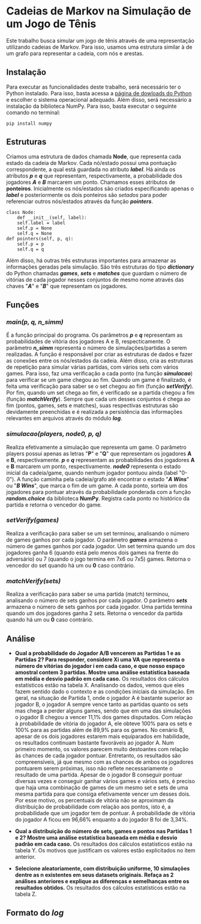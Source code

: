# Cadeias de Markov na Simulação de um Jogo de Tênis

Este trabalho busca simular um jogo de tênis através de uma representação utilizando cadeias de Markov. Para isso, usamos uma estrutura similar à de um grafo para representar a cadeia, com nós e arestas. 

## Instalação
Para executar as funcionalidades deste trabalho, será necessário ter o Python instalado. Para isso, basta acessa a [página de dowloads do Python](https://www.python.org/downloads/) e escolher o sistema operacional adequado. 
Além disso, será necessário a instalação da biblioteca NumPy. Para isso, basta executar o seguinte comando no terminal:

    pip install numpy


## Estruturas

Criamos uma estrutura de dados chamada **Node**, que representa cada estado da cadeia de Markov. Cada nó/estado possui uma pontuação correspondente, a qual está guardada no atributo ***label***.
Há ainda os atributos ***p*** e ***q*** que representam, respectivamente, a probabilidade dos jogadores ***A*** e ***B*** marcarem um ponto. Chamamos esses atributos de **ponteiros**. Inicialmente os nós/estados são criados especificando apenas o ***label*** e posteriormente os dois ponteiros são *setados* para poder referenciar outros nós/estados através da função ***pointers***.

    class Node:
		def __init__(self, label):
		self.label = label
		self.p = None
		self.q = None
	def pointers(self, p, q):
		self.p = p
		self.q = q
Além disso, há outras três estruturas importantes para armazenar as informações geradas pela simulação. São três estruturas do tipo ***dictionary*** do Python chamadas ***games***, ***sets*** e ***matches*** que guardam o número de vitórias de cada jogador nesses conjuntos de mesmo nome através das chaves "***A***" e "***B***" que representam os jogadores.
## Funções

### *main(p, q, n_simm)*

É a função principal do programa. Os parâmetros ***p*** e ***q*** representam as probabilidades de vitória dos jogadores A e B, respecticamente. O parâmetro ***n_simm*** representa o número de simulações/partidas a serem realizadas. A função é responsável por criar as estruturas de dados e fazer as conexões entre os nós/estados da cadeia. Além disso, cria as estruturas de repetição para simular várias partidas, com vários sets com vários games. Para isso, faz uma verificação a cada ponto (na função ***simulacao***) para verificar se um game chegou ao fim. Quando um game é finalizado, é feita uma verificação para saber se o set chegou ao fim (função ***setVerify***). Por fim, quando um set chega ao fim, é verificado se a partida chegou a fim (função ***matchVerify***). Sempre que cada um desses conjuntos é chega ao fim (pontos, games, sets e matches), suas respectivas estruturas são devidamente preenchidas e é realizada a persistência das informações relevantes em arquivos através do módulo ***log***.

### *simulacao(players, node0, p, q)*
Realiza efetivamente a simulação que representa um game. O parâmetro players possui apenas as letras "**P**" e "**Q**" que representam os jogadores **A** e **B**, respectivamente. ***p*** e ***q*** representam as probabilidades dos jogadores **A** e **B** marcarem um ponto, respectivamente. ***node0*** representa o estado inicial da cadeia/game, quando nenhum jogador pontuou ainda (label "0-0"). A função caminha pela cadeia/grafo até encontrar o estado "***A Wins***" ou "***B Wins***", que marca o fim de um game.  A cada ponto, sorteia um dos jogadores para pontuar através da probabilidade ponderada com a função ***random.choice*** da biblioteca **NumPy**. Registra cada ponto no histórico da partida e retorna o vencedor do game.

### *setVerify(games)*
Realiza a verificação para saber se um set terminou, analisando o número de games ganhos por cada jogador. O parâmetro ***games*** armazena o número de games ganhos por cada jogador. Um set termina quando um dos jogadores ganha 6 (quando está pelo menos dois games na frente do adversário) ou 7 (quando o jogo termina em 7x6 ou 7x5) games. Retorna o vencedor do set quando há um ou **0** caso contrário.

### *matchVerify(sets)*
Realiza a verificação para saber se uma partida (match) terminou, analisando o número de sets ganhos por cada jogador. O parâmetro ***sets*** armazena o número de sets ganhos por cada jogador. Uma partida termina quando um dos jogadores ganha 2 sets. Retorna o vencedor da partida quando há um ou **0** caso contrário.


## Análise

 - **Qual a probabilidade do Jogador A/B vencerem as Partidas 1 e as Partidas 2? Para responder, considere Xi uma VA que representa o número de vitórias do jogador i em cada caso, e que nosso espaço amostral contem 3 partidas. Mostre uma análise estatística baseada em média e desvio padrão em cada caso.**
 Os resultados dos cálculos estatísticos estão na tabela X. Analisando os dados, vemos que eles fazem sentido dado o contexto e as condições iniciais da simulação. Em geral, na situação de Partida 1, onde o jogador A é bastante superior ao jogador B, o jogador A sempre vence tanto as partidas quanto os sets mas chega a perder alguns games, sendo que em uma das simulações o jogador B chegou a vencer 11,1% dos games disputados. Com relação à probabilidade de vitória do jogador A, ele obteve 100% para os sets e 100% para as partidas além de 89,9% para os games. 
 No cenário B, apesar de os dois jogadores estarem mais equiparados em habilidade, os resultados continuam bastante favoráveis ao jogador A. Num primeiro momento, os valores parecem muito destoantes com relação às chances de cada jogador pontuar. Entretanto, os resultados são compreensíveis, já que mesmo com as chances de ambos os jogadores pontuarem serem próximas, isso não reflete necessariamente o resultado de uma partida. Apesar de o jogador B conseguir pontuar diversas vezes e conseguir ganhar vários games e vários sets, é preciso que haja uma combinação de games de um mesmo set e sets de uma mesma partida para que consiga efetivamente vencer um desses dois. Por esse motivo, os percentuais de vitória não se aproximam da distribuição de probabilidade com relação aos pontos, isto é, a probabilidade que um jogador tem de pontuar. A probabilidade de vitória do jogador A ficou em 96,66% enquanto a do jogador B foi de 3,34%.
 
 - **Qual a distribuição do número de sets, games e pontos nas Partidas 1 e 2? Mostre uma análise estatística baseada em média e desvio padrão em cada caso.**
 Os resultados dos cálculos estatísticos estão na tabela Y. Os motivos que justificam os valores estão explicitados no item anterior. 
 
 - **Selecione aleatoriamente, com distribuição uniforme, 10 simulações dentre as n existentes em seus datasets originais. Refaça as 2 análises anteriores e explique as diferenças e semelhanças entre os resultados obtidos.**
Os resultados dos cálculos estatísticos estão na tabela Z.

## Formato do *log*
